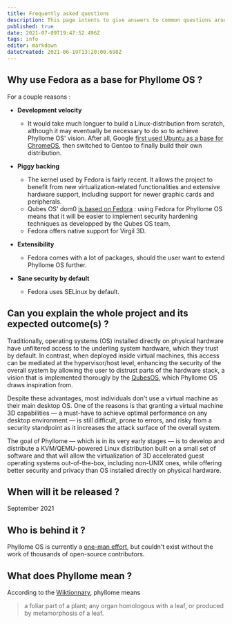 ```yaml
---
title: Frequently asked questions
description: This page intents to give answers to common questions around Phyllome OS
published: true
date: 2021-07-09T19:47:52.496Z
tags: info
editor: markdown
dateCreated: 2021-06-19T13:20:00.698Z
---
```


## Why use Fedora as a base for Phyllome OS ?

For a couple reasons :

* **Development velocity**
	* It would take much longuer to build a Linux-distribution from scratch, although it may eventually be necessary to do so to achieve Phyllome OS' vision. After all, Google [first used Ubuntu as a base for ChromeOS](https://en.wikipedia.org/wiki/Chrome_OS#History), then switched to Gentoo to finally build their own distribution. 

* **Piggy backing**
	* The kernel used by Fedora is fairly recent. It allows the project to benefit from new virtualization-related functionalities and extensive hardware support, including support for newer graphic cards and peripherals. 
  * Qubes OS' dom0 [is based on Fedora](https://www.qubes-os.org/doc/supported-versions/#dom0) : using Fedora for Phyllome OS means that it will be easier to implement security hardening techniques as developped by the Qubes OS team.
  * Fedora offers native support for Virgil 3D. 

* **Extensibility**
	* Fedora comes with a lot of packages, should the user want to extend Phyllome OS further. 

* **Sane security by default**
	* Fedora uses SELinux by default. 
  
## Can you explain the whole project and its expected outcome(s) ?

Traditionally, operating systems (OS) installed directly on physical hardware have unfiltered access to the underling system hardware, which they trust by default. In contrast, when deployed inside virtual machines, this access can be mediated at the hypervisor/host level, enhancing the security of the overall system by allowing the user to distrust parts of the hardware stack, a vision that is implemented thorougly by the [QubesOS](https://www.qubes-os.org/), which Phyllome OS draws inspiration from.

Despite these advantages, most individuals don't use a virtual machine as their main desktop OS. One of the reasons is that granting a virtual machine 3D capabilities — a must-have to achieve optimal performance on any desktop environment — is still difficult, prone to errors, and risky from a security standpoint as it increases the attack surface of the overall system.

The goal of Phyllome — which is in its very early stages — is to develop and distribute a KVM/QEMU-powered Linux distribution built on a small set of software and that will allow the virtualization of 3D accelerated guest operating systems out-of-the-box, including non-UNIX ones, while offering better security and privacy than OS installed directly on physical hardware.

## When will it be released ?

September 2021

## Who is behind it ?

Phyllome OS is currently a [one-man effort](https://refre.ch/home/), but couldn't exist without the work of thousands of open-source contributors.   

## What does Phyllome mean ?

According to the [Wiktionnary](https://en.wiktionary.org/wiki/phyllome), phyllome means  
> a foliar part of a plant; any organ homologous with a leaf, or produced by metamorphosis of a leaf.
